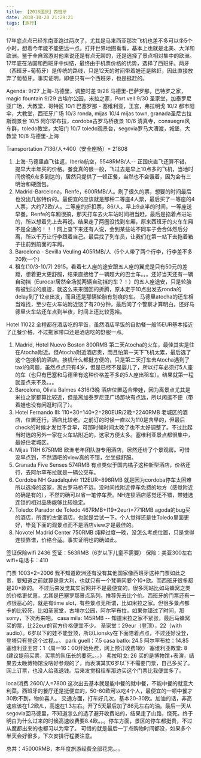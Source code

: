 ```yaml
---
title: 【2018国庆】西班牙
date: 2018-10-20 21:29:21
tags: [旅行]
---
```


17年底点点已经东南亚跑过两次了，尤其是马来西亚那次飞机也差不多可以坐5个小时，想着今年能不能更远一点。打开世界地图看看，基本上也就是北美、大洋和欧洲。鉴于全自驾游对他来说还是有点无聊的，还是选择了景点相对集中的欧洲。17年底在法国和西班牙中纠结，最终由于机票价格的优势，选择了西班牙。两牙（西班牙+葡萄牙）是传统的路线，只是12天的时间带着娃还是略赶，因此直接放弃了葡萄牙。事实证明，即便只有一个西班牙，也是挺赶的。

Agenda:
9/27 上海-马德里，调整时差
9/28 马德里-巴萨罗那，巴特罗之家，magic fountain
9/29 古埃尔公园，米拉之家，Port vell
9/30 圣家堂，加泰罗尼亚广场，大教堂，哥特区
10/1 巴塞罗那 - 塞维利亚，王宫，弗拉明戈
10/2 都市阳伞，大教堂，西班牙广场
10/3 ronda, mijas
10/4 mijas town, granada圣尼古拉斯观景台
10/5 阿尔罕布拉，cordoba古罗马桥夜景
10/6 清真寺，consuegra风车群，toledo教堂，太阳门
10/7 toledo观景台，segovia罗马大漕渡，城堡，大教堂
10/8 马德里-上海

<!--more-->

Transportation  7136/人+400（安全座椅）= 21808
1. 上海-马德里直飞往返，Iberia航空，5548RMB/人-- 正国庆直飞还算不错，提早大半年买的价格。餐食真的很一般，飞过去是早上10点多的飞机，当地时间傍晚6点多到达的，居然只提供了一顿正餐，当然也不会饿着，因为会有三明治和硬面包。
2. Madrid-Barcelona，Renfe，600RMB/人。刷了很久的票，想要的时间最后也没出几张特价的。最便宜的应该就是那种二等座4人票，最后买了一等座的4人票，大约72欧/人。二等座的折扣票，86/人。早上9点半的时间，一等座送早餐。Renfe的车厢很搞，那天打车去火车站时间相当赶，最后是掐着点进站的，所以想着先上去再说。结果走了两圈没找到车厢，原来西班牙的火车车厢不是全通的！！！网上查下来还有人说，会到某些站不同车子会合体然后分离，所以千万让行李跟着自己。最后找了列车员，让我们在第一站下去拖着箱子往前到前面的车厢。
3. Barcelona - Sevilla Veuling 405RMB/人（5个人带了两个行李，行李差不多20欧一个）
4. 租车(10/3-10/7) 2915。看着七人座的途安跟五人座的翼虎是只有50元的差距，想着更大更舒服，结果直接给了一辆超大的巴士车。。。还好当天还有一辆自动挡（Eurocar居然全场就两辆自动挡的车？！）的五人座途安，只是轮胎有被划过的痕迹，就这么来来回回的折腾，原本定于10点出发去ronda的delay到了12点出发，而且还是那辆轮胎有划痕的车。
   马德里atocha的还车相当难找，至少在火车站附近饶了有20分钟，最后问了个警察才算明白。还好马德里火车站还车点到半夜，时间上还比较宽裕。

Hotel 11022
全程都在酒店吃的早饭，虽然酒店早饭的自助餐一般15EUR基本接近了正餐价格，不过拖家带口还是酒店吃的舒服一点。
1. Madrid, Hotel Nuevo Boston 800RMB
第二天Atocha的火车，最佳其实是住在Atocha附近。但Atocha附近酒店贵，而且怕第一天下飞机太累，最后选了这个包接机的酒店。接机什么都挺方便的，只是第二天打车去Atocha遇到了taxi的问题，虽然点点只有4岁，但是已经不是婴儿了，所以打车必须打5人座的车（也只有巴塞和马德里有这种价格差不多的5人座出租车）。结果就第一程就差点来不及。。。
2. Barcelona, Olivia Balmes 4316/3晚
酒店位置适合带娃，因为离景点尤其是米拉之家都算比较近，但是离加泰罗尼亚广场那块有点远，所以闲逛不便（带着娃也没有闲逛时间了）。
3. Hotel Fernando III: 110+30=140*2=280EUR/2晚=2240RMB
老城区的酒店，位置还行，酒店比较老。之前订的时候一直以为110是含早的，但最后check的时候才发觉不含早，可那时候时间太晚了也不太好调整了。不过比起当时选的另外一家在火车站附近的，这家方便太多。塞维利亚景点都很集中，最好住老城区。
4. Mijas TRH 675RMB
欧洲老年团队游专用酒店，居然还给了个景观房。可惜没早点到，不然酒吧的view真的不错，坐坐挺舒服。
5. Granada Five Senses 574RMB
有点类似于国内橘子这种新型酒店，价格还行，去阿尔罕布拉就是一辆公交车。
6. Cordoba NH Guadalquivir 112EUR=896RMB
就是因为cordoba停车太困难所以选择的这家，离古罗马桥不远，没时间找附近停车免费的地方（感觉附近的确是有的），不然的确可以省一笔停车费。NH连锁酒店感觉还不错，带娃选连锁的相对品质能够比较稳定。
7. Toledo: Parador de Toledo 467RMB+(19*2eur)=771RMB
agoda的bug买的酒店，所谓的古堡酒店，也就是尝试一下。个人觉得还是住Toledo里面更好，毕竟下面的观景点而不是酒店view才是最佳的。
8. Novotel Madrid Center 750RMB
纯粹过度一晚，没怎么考虑位置，只是觉得连锁靠谱，价格合适。事实证明也的确如此。

签证保险wifi 2436
签证：563RMB（6岁以下儿童不需要）
保险：美亚300左右
wifi+电话卡：410

门票 1003*2=2006
我不知道欧洲还有没有其他国家像西班牙这种门票如此之贵，要知道之前就算是意大利，也就只有一个梵蒂冈要个10+欧。而西班牙很多都是20+欧的。
不过后来发觉其实官网并不是最便宜的，很多网站比如马蜂窝之类的价格更优惠，尤其是巴塞罗那景点系列，推荐先去比个价。西班牙的门票还有一点很恶心的，就是有time slot，有些景点无所谓，比如米拉之家。但很多景点都卡的比较死，比如圣家堂，古埃尔公园，阿尔罕布拉，如果你错过了时间，那sorry，下次再来吧。
casa mila: 145RMB -- 知道米拉之家不紧张，最后马蜂窝买的票，比22eur的官方价格便宜不少。
圣家堂：29eur（登顶），22（with audio）。6岁以下的娃不能登顶，所以Lionsky在下面陪着点点，不过还好没登，登塔只有登这个过程。。。
park guell：7.5
casa batlo: 24.5
阿尔罕布拉：14.85
塞维利亚王宫：1（周一16：00开始免费，网上预订收费1欧）
塞维利亚教堂: 8 (建议提前买票，买票的队伍长的要死。。。）
弗拉明戈: 26 买的是博物馆+表演，结果去太晚博物馆没啥好参观的了，而表演其实6岁以下不需要门票，自己多买了。网上订票，也没人给我退钱。后来发觉租租车那边买这个门票比我便宜多了。

local消费 2600/人=7800
这次出去基本就是能中餐的就中餐，不能中餐的就意大利菜。西班牙的餐厅还是挺便宜的，50-60欧可以吃4个人，最便宜的一顿中餐才30欧不到，物价喜人。
交通方面，打车好几次，基本20-30欧。加油的话，非高速应该在1.2欧/L，高速在1.3左右。开了5天最后加了86元左右的油。最后一天从segovia回马德里，不知道怎么的选了避开收费站的，结果走了山路，绕死。终于明白为什么过来的时候高速收费要8.4欧。。。停车方面，景区的停车都挺贵，不过从魔都出来的也都习以为常了。
可惜的就是最后一丁点购物时间都没，如果多个半天会好很多，下次安排行程要注意。

总共：45000RMB，本年度旅游经费全部花完。。。
